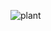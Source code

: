 ![plant](https://github.com/kawaii-kubus/PlantBlender/blob/25d6de33fa7fe050f8ba7992da6c60ac3cf9945c/Li%C5%9B%C4%87B.PNG)
